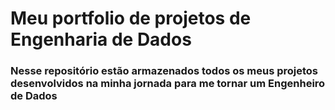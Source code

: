 #  Meu portfolio de projetos de Engenharia de Dados

### Nesse repositório estão armazenados todos os meus projetos desenvolvidos na minha jornada para me tornar um Engenheiro de Dados
